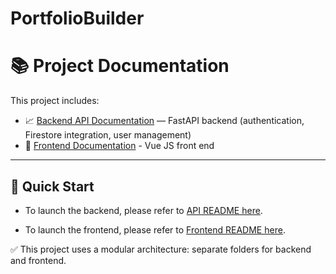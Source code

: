 # PortfolioBuilder

# 📚 Project Documentation

This project includes:

- 📈 [Backend API Documentation](./api/README.md) — FastAPI backend (authentication, Firestore integration, user management)
- 🎨 [Frontend Documentation](./front_end/README.md) - Vue JS front end 

---

## 🚀 Quick Start

- To launch the backend, please refer to [API README here](./api/README.md).

- To launch the frontend, please refer to [Frontend README here](./front_end/README.md).

✅ This project uses a modular architecture: separate folders for backend and frontend.
